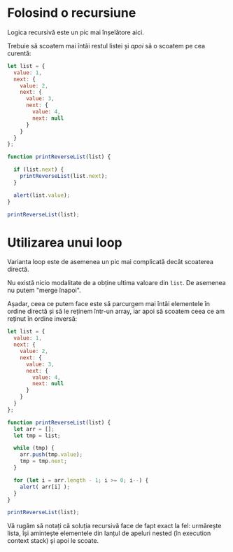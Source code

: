 # Folosind o recursiune

Logica recursivă este un pic mai înșelătore aici.

Trebuie să scoatem mai întâi restul listei și *apoi* să o scoatem pe cea curentă:

```js run
let list = {
  value: 1,
  next: {
    value: 2,
    next: {
      value: 3,
      next: {
        value: 4,
        next: null
      }
    }
  }
};

function printReverseList(list) {

  if (list.next) {
    printReverseList(list.next);
  }

  alert(list.value);
}

printReverseList(list);
```

# Utilizarea unui loop

Varianta loop este de asemenea un pic mai complicată decât scoaterea directă.

Nu există nicio modalitate de a obține ultima valoare din `list`. De asemenea nu putem "merge înapoi".

Așadar, ceea ce putem face este să parcurgem mai întâi elementele în ordine directă și să le reținem într-un array, iar apoi să scoatem ceea ce am reținut în ordine inversă:

```js run
let list = {
  value: 1,
  next: {
    value: 2,
    next: {
      value: 3,
      next: {
        value: 4,
        next: null
      }
    }
  }
};

function printReverseList(list) {
  let arr = [];
  let tmp = list;

  while (tmp) {
    arr.push(tmp.value);
    tmp = tmp.next;
  }

  for (let i = arr.length - 1; i >= 0; i--) {
    alert( arr[i] );
  }
}

printReverseList(list);
```

Vă rugăm să notați că soluția recursivă face de fapt exact la fel: urmărește lista, își amintește elementele din lanțul de apeluri nested (în execution context stack) și apoi le scoate.
